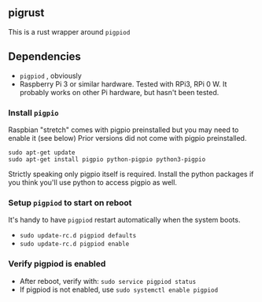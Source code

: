 ## pigrust

This is a rust wrapper around `pigpiod`

## Dependencies
- `pigpiod` , obviously
- Raspberry Pi 3 or similar hardware.  Tested with RPi3, RPi 0 W. It probably works on other Pi hardware, but hasn't been tested.

### Install `pigpio`
Raspbian "stretch" comes with pigpio preinstalled but you may need to enable it (see below)
Prior versions did not come with pigpio preinstalled.

```
sudo apt-get update
sudo apt-get install pigpio python-pigpio python3-pigpio
```
Strictly speaking only pigpio itself is required.
Install the python packages if you think you'll use python to access pigpio as well.

### Setup `pigpiod` to start on reboot
It's handy to have `pigpiod` restart automatically when the system boots.

- `sudo update-rc.d pigpiod defaults`
- `sudo update-rc.d pigpiod enable`

### Verify pigpiod is enabled
- After reboot, verify with: `sudo service pigpiod status`
- If pigpiod is not enabled, use `sudo systemctl enable pigpiod`

